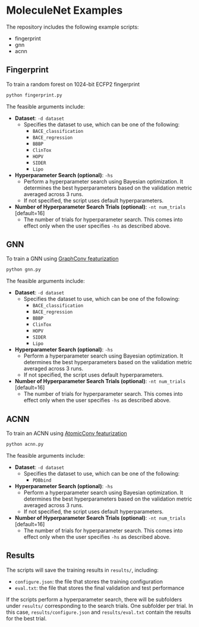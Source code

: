 # MoleculeNet Examples

The repository includes the following example scripts:
- fingerprint
- gnn
- acnn

## Fingerprint

To train a random forest on 1024-bit ECFP2 fingerprint

```bash
python fingerprint.py
```

The feasible arguments include:
- **Dataset**: `-d dataset`
    - Specifies the dataset to use, which can be one of the following:
        - `BACE_classification`
        - `BACE_regression`
        - `BBBP`
        - `ClinTox`
        - `HOPV`
        - `SIDER`
        - `Lipo`
- **Hyperparameter Search (optional)**: `-hs`
    - Perform a hyperparameter search using Bayesian optimization. It determines the best 
      hyperparameters based on the validation metric averaged across 3 runs.
    - If not specified, the script uses default hyperparameters.
- **Number of Hyperparameter Search Trials (optional)**: `-nt num_trials` [default=16]
    - The number of trials for hyperparameter search. This comes into effect only when the user specifies 
      `-hs` as described above.
      
## GNN

To train a GNN using [GraphConv featurization](https://github.com/deepchem/deepchem/blob/master/deepchem/feat/molecule_featurizers/mol_graph_conv_featurizer.py#L89)

```bash
python gnn.py
```

The feasible arguments include:
- **Dataset**: `-d dataset`
    - Specifies the dataset to use, which can be one of the following:
        - `BACE_classification`
        - `BACE_regression`
        - `BBBP`
        - `ClinTox`
        - `HOPV`
        - `SIDER`
        - `Lipo`
- **Hyperparameter Search (optional)**: `-hs`
    - Perform a hyperparameter search using Bayesian optimization. It determines the best 
      hyperparameters based on the validation metric averaged across 3 runs.
    - If not specified, the script uses default hyperparameters.
- **Number of Hyperparameter Search Trials (optional)**: `-nt num_trials` [default=16]
    - The number of trials for hyperparameter search. This comes into effect only when the user specifies 
      `-hs` as described above.

## ACNN

To train an ACNN using [AtomicConv featurization](https://github.com/deepchem/deepchem/blob/master/deepchem/feat/complex_featurizers/complex_atomic_coordinates.py#L141)

```bash
python acnn.py
```

The feasible arguments include:
- **Dataset**: `-d dataset`
    - Specifies the dataset to use, which can be one of the following:
        - `PDBbind`
- **Hyperparameter Search (optional)**: `-hs`
    - Perform a hyperparameter search using Bayesian optimization. It determines the best 
      hyperparameters based on the validation metric averaged across 3 runs.
    - If not specified, the script uses default hyperparameters.
- **Number of Hyperparameter Search Trials (optional)**: `-nt num_trials` [default=16]
    - The number of trials for hyperparameter search. This comes into effect only when the user specifies 
      `-hs` as described above.

## Results

The scripts will save the training results in `results/`, including:
- `configure.json`: the file that stores the training configuration
- `eval.txt`: the file that stores the final validation and test performance

If the scripts perform a hyperparameter search, there will be subfolders under `results/`
corresponding to the search trials. One subfolder per trial. In this case, 
`results/configure.json` and `results/eval.txt` contain the results for the best trial.
